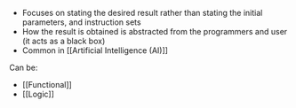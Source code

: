 - Focuses on stating the desired result rather than stating the initial parameters, and instruction sets
- How the result is obtained is abstracted from the programmers and user (it acts as a black box)
- Common in [[Artificial Intelligence (AI)]]

Can be:
- [[Functional]]
- [[Logic]]